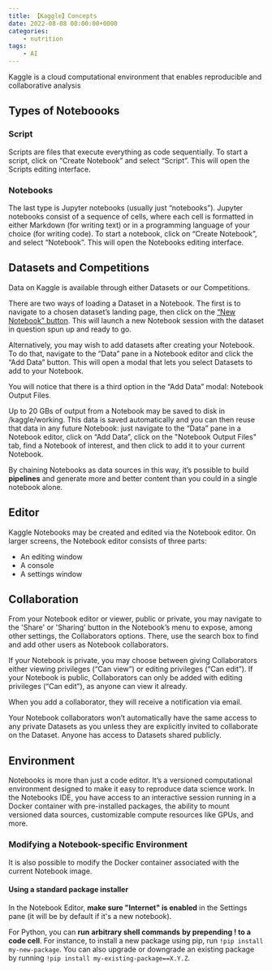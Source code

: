 ```yaml
---
title: 【Kaggle】Concepts
date: 2022-08-08 00:00:00+0000
categories: 
    - nutrition
tags:
    - AI
---
```


Kaggle is a cloud computational environment that enables reproducible and collaborative analysis

## Types of Noteboooks

### Script

Scripts are files that execute everything as code sequentially. To start a script, click on “Create Notebook” and select “Script”. This will open the Scripts editing interface.

### Notebooks

The last type is Jupyter notebooks (usually just “notebooks”). Jupyter notebooks consist of a sequence of cells, where each cell is formatted in either Markdown (for writing text) or in a programming language of your choice (for writing code). To start a notebook, click on “Create Notebook”, and select “Notebook”. This will open the Notebooks editing interface.

## Datasets and Competitions

Data on Kaggle is available through either Datasets or our Competitions. 

There are two ways of loading a Dataset in a Notebook. The first is to navigate to a chosen dataset’s landing page, then click on the [“New Notebook” button](https://www.kaggle.com/notebooks?modal=true). This will launch a new Notebook session with the dataset in question spun up and ready to go.

Alternatively, you may wish to add datasets after creating your Notebook. To do that, navigate to the “Data” pane in a Notebook editor and click the “Add Data” button. This will open a modal that lets you select Datasets to add to your Notebook.

You will notice that there is a third option in the “Add Data” modal: Notebook Output Files.

Up to 20 GBs of output from a Notebook may be saved to disk in /kaggle/working. This data is saved automatically and you can then reuse that data in any future Notebook: just navigate to the “Data” pane in a Notebook editor, click on “Add Data”, click on the "Notebook Output Files" tab, find a Notebook of interest, and then click to add it to your current Notebook.

By chaining Notebooks as data sources in this way, it’s possible to build **pipelines** and generate more and better content than you could in a single notebook alone.

## Editor

Kaggle Notebooks may be created and edited via the Notebook editor. On larger screens, the Notebook editor consists of three parts:

- An editing window
- A console
- A settings window

## Collaboration

From your Notebook editor or viewer, public or private, you may navigate to the 'Share' or 'Sharing' button in the Notebook’s menu to expose, among other settings, the Collaborators options. There, use the search box to find and add other users as Notebook collaborators.

If your Notebook is private, you may choose between giving Collaborators either viewing privileges (“Can view”) or editing privileges (“Can edit”). If your Notebook is public, Collaborators can only be added with editing privileges (“Can edit”), as anyone can view it already.

When you add a collaborator, they will receive a notification via email.

Your Notebook collaborators won’t automatically have the same access to any private Datasets as you unless they are explicitly invited to collaborate on the Dataset. Anyone has access to Datasets shared publicly.

## Environment

Notebooks is more than just a code editor. It’s a versioned computational environment designed to make it easy to reproduce data science work. In the Notebooks IDE, you have access to an interactive session running in a Docker container with pre-installed packages, the ability to mount versioned data sources, customizable compute resources like GPUs, and more.

### Modifying a Notebook-specific Environment

It is also possible to modify the Docker container associated with the current Notebook image.

#### Using a standard package installer

In the Notebook Editor, **make sure "Internet" is enabled** in the Settings pane (it will be by default if it's a new notebook).

For Python, you can **run** **arbitrary shell commands** **by prepending ! to a code cell**. For instance, to install a new package using pip, run `!pip install my-new-package`. You can also upgrade or downgrade an existing package by running `!pip install my-existing-package==X.Y.Z`.

